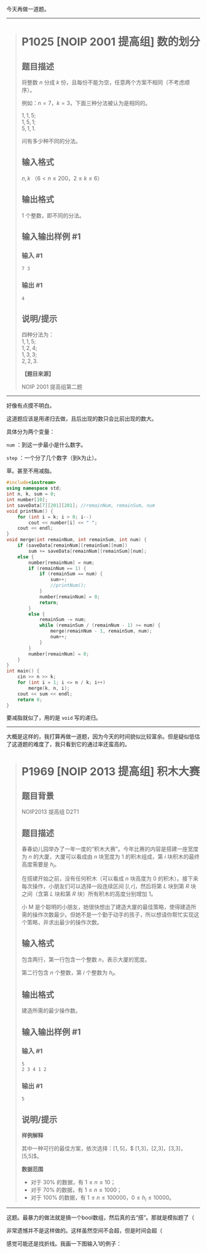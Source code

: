 今天再做一道题。

<hr>

> # P1025 [NOIP 2001 提高组] 数的划分
>
> ## 题目描述
>
> 将整数 $n$ 分成 $k$ 份，且每份不能为空，任意两个方案不相同（不考虑顺序）。
>
> 例如：$n=7$，$k=3$，下面三种分法被认为是相同的。
>
> $1,1,5$;   
> $1,5,1$;   
> $5,1,1$.
>
> 问有多少种不同的分法。
>
> ## 输入格式
>
> $n,k$ （$6<n \le 200$，$2  \le k  \le  6$）
>
> ## 输出格式
>
> $1$ 个整数，即不同的分法。
>
> ## 输入输出样例 #1
>
> ### 输入 #1
>
> ```
> 7 3
> ```
>
> ### 输出 #1
>
> ```
> 4
> ```
>
> ## 说明/提示
>
> 四种分法为：  
> $1,1,5$;  
> $1,2,4$;  
> $1,3,3$;  
> $2,2,3$.
>
> **【题目来源】**
>
> NOIP 2001 提高组第二题

<hr>

好像有点摸不明白。

这道题应该是用递归去做，且后出现的数只会比前出现的数大。

具体分为两个变量：

`num` ：到这一步最小是什么数字。

`step` ：一个分了几个数字（到k为止）。

草。甚至不用减脂。

```c++
#include<iostream>
using namespace std;
int n, k, sum = 0;
int number[10];
int saveData[7][201][201]; //remainNum, remainSum, num
void printNum() {
	for (int i = k; i > 0; i--)
		cout << number[i] << " ";
	cout << endl;
}
void merge(int remainNum, int remainSum, int num) {
	if (saveData[remainNum][remainSum][num])
		sum += saveData[remainNum][remainSum][num];
	else {
		number[remainNum] = num;
		if (remainNum == 1) {
			if (remainSum == num) {
				sum++;
				//printNum();
			}
			number[remainNum] = 0;
			return;
		}
		else {
			remainSum -= num;
			while (remainSum / (remainNum - 1) >= num) {
				merge(remainNum - 1, remainSum, num);
				num++;
			}
		}
		number[remainNum] = 0;
	}
}
int main() {
	cin >> n >> k;
	for (int i = 1; i <= n / k; i++)
		merge(k, n, i);
	cout << sum << endl;
	return 0;
}
```

要减脂就似了，用的是 `void` 写的递归。







<hr>

大概是这样的，我打算再做一道题，因为今天的时间貌似比较富余。但是疑似低估了这道题的难度了，我只看到它的通过率还蛮高的。

> # P1969 [NOIP 2013 提高组] 积木大赛
>
> ## 题目背景
>
> NOIP2013 提高组 D2T1
>
> ## 题目描述
>
> 春春幼儿园举办了一年一度的“积木大赛”。今年比赛的内容是搭建一座宽度为 $n$ 的大厦，大厦可以看成由 $n$ 块宽度为 $1$ 的积木组成，第 $i$ 块积木的最终高度需要是 $h_i$。
>
> 在搭建开始之前，没有任何积木（可以看成 $n$ 块高度为 $0$ 的积木）。接下来每次操作，小朋友们可以选择一段连续区间 $[l, r]$，然后将第 $L$ 块到第 $R$ 块之间（含第 $L$ 块和第 $R$ 块）所有积木的高度分别增加 $1$。
>
> 小 M 是个聪明的小朋友，她很快想出了建造大厦的最佳策略，使得建造所需的操作次数最少。但她不是一个勤于动手的孩子，所以想请你帮忙实现这个策略，并求出最少的操作次数。
>
> ## 输入格式
>
> 包含两行，第一行包含一个整数 $n$，表示大厦的宽度。
>
> 第二行包含 $n$ 个整数，第 $i$ 个整数为 $h_i$。
>
> ## 输出格式
>
> 建造所需的最少操作数。
>
> ## 输入输出样例 #1
>
> ### 输入 #1
>
> ```
> 5
> 2 3 4 1 2
> ```
>
> ### 输出 #1
>
> ```
> 5
> ```
>
> ## 说明/提示
>
> **样例解释**
>
> 其中一种可行的最佳方案，依次选择：$[1,5]$，$ [1,3]$，$[2,3]$，$[3,3]$，$ [5,5]$。
>
> **数据范围**
>
> - 对于 $30\%$ 的数据，有 $1 \leq n \leq 10$；
> - 对于 $70\%$ 的数据，有 $1 \leq n \leq 1000$；
> - 对于 $100\%$ 的数据，有 $1 \leq n \leq 100000$，$0 \leq h_i \leq 10000$。

<hr>

这题。最暴力的做法就是搞一个bool数组，然后真的去“搭”。那就是模拟题了（

非常遗憾并不是这样做的。这样虽然空间不会超，但是时间会超（

感觉可能还是找折线。我画一下图输入1的例子：



